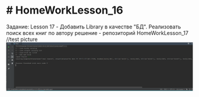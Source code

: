 # # HomeWorkLesson_16
Задание:
Lesson 17 - Добавить Library в качестве "БД". Реализовать поиск всех книг по автору
 решение - репозиторий HomeWorkLesson_17
//test picture
![Image alt](https://github.com/apache-red/HomeWorkLesson_16/raw/master/ShowTask.png)

